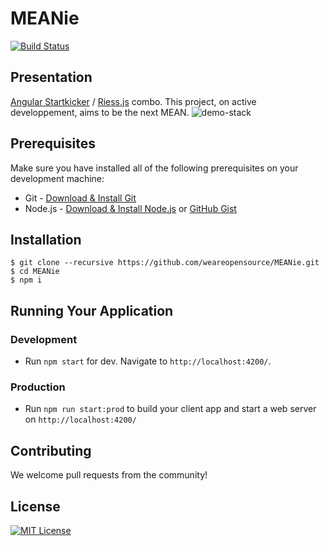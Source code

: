# MEANie
[![Build Status](https://travis-ci.org/weareopensource/meanjs-2.svg?branch=master)](https://travis-ci.org/weareopensource/meanjs-2)

## Presentation 
[Angular Startkicker](https://github.com/weareopensource/Angular) / [Riess.js](https://github.com/weareopensource/Riess.js) combo. This project, on active developpement, aims to be the next MEAN.
![demo-stack](https://user-images.githubusercontent.com/3341461/27798612-359c59b0-6012-11e7-9efd-b999e2119515.gif)
## Prerequisites
Make sure you have installed all of the following prerequisites on your development machine:
* Git - [Download & Install Git](https://git-scm.com/downloads)
* Node.js - [Download & Install Node.js](https://nodejs.org/en/download/) or [GitHub Gist](https://gist.github.com/isaacs/579814)
## Installation
```
$ git clone --recursive https://github.com/weareopensource/MEANie.git
$ cd MEANie
$ npm i
```
## Running Your Application
   ### Development
   * Run `npm start` for dev. Navigate to `http://localhost:4200/`.
   ### Production
   * Run `npm run start:prod` to build your client app and start a web server on `http://localhost:4200/`
## Contributing
We welcome pull requests from the community!
## License
[![MIT License](https://img.shields.io/badge/license-MIT-blue.svg?style=flat)](/LICENSE.md)